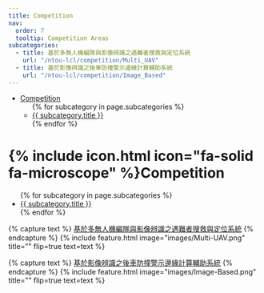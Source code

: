 ```yaml
---
title: Competition
nav:
  order: 7
  tooltip: Competition Areas
subcategories:
  - title: 基於多無人機編隊與影像辨識之遇難者搜救與定位系統
    url: "/ntou-lcl/competition/Multi_UAV"
  - title: 基於影像辨識之後車防撞警示邊緣計算輔助系統
    url: "/ntou-lcl/competition/Image_Based"
---
```


<nav class="navbar">
  <ul class="nav-list">
    <li class="nav-item dropdown">
      <a href="/ntou-lcl/competition/">Competition</a>
      <ul class="dropdown-menu">
        {% for subcategory in page.subcategories %}
            <li><a href="{{ subcategory.url }}">{{ subcategory.title }}</a></li>
        {% endfor %}
      </ul>
    </li>
  </ul>
</nav>

# {% include icon.html icon="fa-solid fa-microscope" %}Competition

<ul>
{% for subcategory in page.subcategories %}
  <li>
    <a href="{{ subcategory.url }}">{{ subcategory.title }}</a>
  </li>
{% endfor %}
</ul>


{% capture text %}
<a href="/ntou-lcl/competition/Multi_UAV">基於多無人機編隊與影像辨識之遇難者搜救與定位系統</a>
{% endcapture %}
{%
  include feature.html
  image="images/Multi-UAV.png"
  title=""
  flip=true
  text=text
%}

{% capture text %}
<a href="/ntou-lcl/competition/Image_Based">基於影像辨識之後車防撞警示邊緣計算輔助系統</a>
{% endcapture %}
{%
  include feature.html
  image="images/Image-Based.png"
  title=""
  flip=true
  text=text
%}
